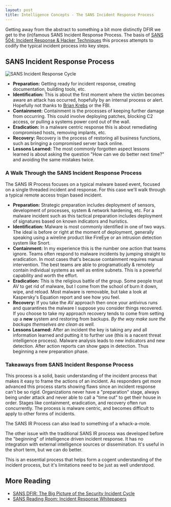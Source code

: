 ```yaml
---
layout: post
title: Intelligence Concepts - The SANS Incident Response Process
---
```


Getting away from the abstract to something a bit more distinctly DFIR we get to the (in)famous SANS Incident Response Process. The basis of [SANS 504: Incident Response & Hacker Techniques](http://www.sans.org/course/hacker-techniques-exploits-incident-handling) this process attempts to codify the typical incident process into key steps.

## SANS Incident Response Process

![SANS Incident Response Cycle](http://static.markn.ca/img/blog/incident-response-process.png)

- __Preparation:__ Getting ready for incident response, creating documentation, building tools, etc.
- __Identification:__ This is about the first moment where the victim becomes aware an attack has occurred, hopefully by an internal process or alert. Hopefully not thanks to [Brian Krebs](http://krebsonsecurity.com) or the FBI.  
- __Containment:__ Containment is the processes of keeping further damage from occurring. This could involve deploying patches, blocking C2 access, or pulling a systems power cord out of the wall.
- __Eradication:__ In a malware centric response this is about remediating compromised hosts, removing implants, etc.
- __Recovery:__ Recovery is the process of restoring all business functions, such as bringing a compromised server back online.
- __Lessons Learned:__ The most commonly forgotten aspect lessons learned is about asking the question "How can we do better next time?" and avoiding the same mistakes twice.

### A Walk Through the SANS Incident Response Process

The SANS IR Process focuses on a typical malware based event, focused on a single threaded incident and response. For this case we'll walk through a typical remote access trojan based incident.

- __Preparation:__ Strategic preparation includes deployment of sensors, development of processes, system & network hardening, etc. For a malware incident such as this tactical preparation includes deployment of signatures based on known indicators and huristics.
- __Identification:__ Malware is most commonly identified in one of two ways. The ideal is before or right at the moment of deployment, generally speaking using a wireline product like FireEye or an intrusion detection system like Snort.
- __Containment:__ In my experience this is the number one action that teams ignore. Teams often respond to malware incidents by jumping straight to eradication. In most cases that's because containment requires manual intervention. The best teams are able to programatically & remotely contain individual systems as well as entire subnets. This is a powerful capability and worth the effort.
- __Eradication:__ This is the religious battle of the group. Some people trust AV to get rid of malware, but I come from the school of burn it down, wipe, and reload. Most malware is removable, but take a look at Kaspersky's Equation report and see how you feel.
- __Recovery:__ If you take the AV approach then once your antivirus runs and quarantines the malware I suppose you consider things recovered. If you choose to take my approach recovery tends to come from setting up a __new__ system and restoring from backups. _By the way make sure the backups themselves are clean as well._
- __Lessons Learned:__ After an incident the key is taking any and all information learned and putting it to further use (this is a nacent threat intelligence process). Malware analysis leads to new indicators and new detection. After action reports can show gaps in detection. Thus beginning a new preparation phase.

### Takeaways from SANS Incident Response Process

This process is a solid, basic understanding of the incident process that makes it easy to frame the actions of an incident. As responders get more advanced this process starts showing flaws since an incident response can't be so rigid. Organizations never have a "preparation" stage, always being under attack and never able to call a "time out" to get their house in order. Stages like containment, eradication, and recovery often run concurrently. The process is malware centric, and becomes difficult to apply to other forms of incidents.

The SANS IR Process can also lead to something of a whack-a-mole.

The other issue with the traditional SANS IR process was developed before the "beginning" of intelligence driven incident response. It has no integration with external intelligence sources or dissemination. It's useful in the short term, but we can do better.

This is an essential process that helps form a cogent understanding of the incident process, but it's limitations need to be just as well understood.

## More Reading
- [SANS DFIR: The Big Picture of the Security Incident Cycle](http://digital-forensics.sans.org/blog/2010/09/27/digital-forensics-security-incident-cycle/)
- [SANS Reading Room: Incident Response Whitepapers](http://www.sans.org/reading-room/whitepapers/incident)

